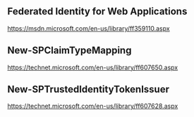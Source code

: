 ## Federated Identity for Web Applications

https://msdn.microsoft.com/en-us/library/ff359110.aspx

## New-SPClaimTypeMapping

https://technet.microsoft.com/en-us/library/ff607650.aspx

## New-SPTrustedIdentityTokenIssuer

https://technet.microsoft.com/en-us/library/ff607628.aspx

